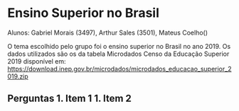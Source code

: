 # Ensino Superior no Brasil
Alunos: Gabriel Morais (3497), Arthur Sales (3501), Mateus Coelho()

O tema escolhido pelo grupo foi o ensino superior no Brasil no ano 2019. Os dados utilizados são os da tabela Microdados Censo da Educação Superior 2019 disponível em: https://download.inep.gov.br/microdados/microdados_educacao_superior_2019.zip

<h2>Perguntas
1. Item 1
1. Item 2
